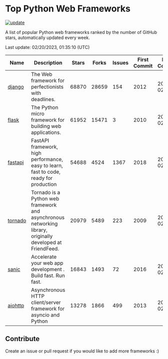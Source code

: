 # Top Python Web Frameworks

[![update](https://github.com/sunnysid3up/python-web-frameworks/actions/workflows/update.yml/badge.svg)](https://github.com/sunnysid3up/python-web-frameworks/actions/workflows/update.yml)

A list of popular Python web frameworks ranked by the number of GitHub stars, automatically updated every week.

Last update: 02/20/2023, 01:35:10 (UTC)

| Name          | Description          | Stars                     | Forks          | Issues               | First Commit        | Last Commit         |
|---------------|----------------------|---------------------------|----------------|----------------------|---------------------|---------------------|
| [django](https://github.com/django/django) | The Web framework for perfectionists with deadlines. | 68870 | 28659 | 154 | 2012 | 2023-02-20 |
| [flask](https://github.com/pallets/flask) | The Python micro framework for building web applications. | 61952 | 15471 | 3 | 2010 | 2023-02-20 |
| [fastapi](https://github.com/tiangolo/fastapi) | FastAPI framework, high performance, easy to learn, fast to code, ready for production | 54688 | 4524 | 1367 | 2018 | 2023-02-20 |
| [tornado](https://github.com/tornadoweb/tornado) | Tornado is a Python web framework and asynchronous networking library, originally developed at FriendFeed. | 20979 | 5489 | 223 | 2009 | 2023-02-19 |
| [sanic](https://github.com/sanic-org/sanic) |  Accelerate your web app development . Build fast. Run fast. | 16843 | 1493 | 72 | 2016 | 2023-02-20 |
| [aiohttp](https://github.com/aio-libs/aiohttp) | Asynchronous HTTP client/server framework for asyncio and Python | 13278 | 1866 | 499 | 2013 | 2023-02-19 |

## Contribute 

Create an issue or pull request if you would like to add more frameworks :)